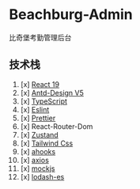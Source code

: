 # Beachburg-Admin

比奇堡考勤管理后台

## 技术栈

1. [x] [React 19](https://react.dev/)
2. [x] [Antd-Design V5](https://ant-design.antgroup.com/index-cn)
3. [x] [TypeScript](https://www.typescriptlang.org/)
4. [x] [Eslint](https://eslint.org/)
5. [x] [Prettier](https://prettier.io/)
6. [x] React-Router-Dom
7. [x] [Zustand](https://zustand.docs.pmnd.rs/)
8. [x] [Tailwind Css](https://tailwindcss.com/)
9. [x] [ahooks](https://alibaba.github.io/zh-CN)
10. [x] [axios](https://axios-http.com/zh-cn/docs/intro)
11. [x] [mockjs](https://github.com/nuysoft/Mock/wiki)
12. [x] [lodash-es](https://lodash.com/)
